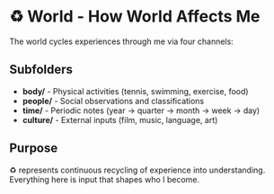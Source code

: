 # ♻️ World - How World Affects Me

The world cycles experiences through me via four channels:

## Subfolders
- **body/** - Physical activities (tennis, swimming, exercise, food)
- **people/** - Social observations and classifications  
- **time/** - Periodic notes (year → quarter → month → week → day)
- **culture/** - External inputs (film, music, language, art)

## Purpose
♻️ represents continuous recycling of experience into understanding. Everything here is input that shapes who I become.